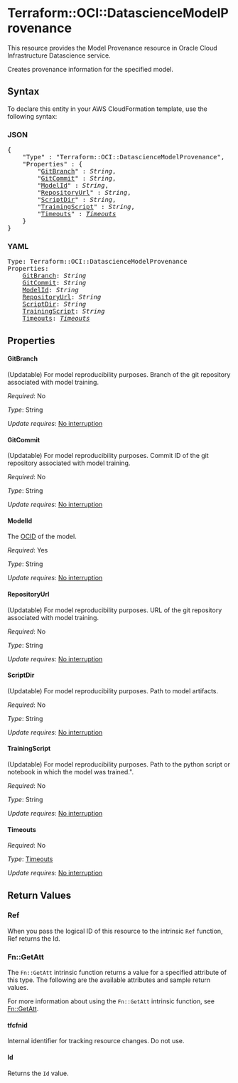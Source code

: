 # Terraform::OCI::DatascienceModelProvenance

This resource provides the Model Provenance resource in Oracle Cloud Infrastructure Datascience service.

Creates provenance information for the specified model.

## Syntax

To declare this entity in your AWS CloudFormation template, use the following syntax:

### JSON

<pre>
{
    "Type" : "Terraform::OCI::DatascienceModelProvenance",
    "Properties" : {
        "<a href="#gitbranch" title="GitBranch">GitBranch</a>" : <i>String</i>,
        "<a href="#gitcommit" title="GitCommit">GitCommit</a>" : <i>String</i>,
        "<a href="#modelid" title="ModelId">ModelId</a>" : <i>String</i>,
        "<a href="#repositoryurl" title="RepositoryUrl">RepositoryUrl</a>" : <i>String</i>,
        "<a href="#scriptdir" title="ScriptDir">ScriptDir</a>" : <i>String</i>,
        "<a href="#trainingscript" title="TrainingScript">TrainingScript</a>" : <i>String</i>,
        "<a href="#timeouts" title="Timeouts">Timeouts</a>" : <i><a href="timeouts.md">Timeouts</a></i>
    }
}
</pre>

### YAML

<pre>
Type: Terraform::OCI::DatascienceModelProvenance
Properties:
    <a href="#gitbranch" title="GitBranch">GitBranch</a>: <i>String</i>
    <a href="#gitcommit" title="GitCommit">GitCommit</a>: <i>String</i>
    <a href="#modelid" title="ModelId">ModelId</a>: <i>String</i>
    <a href="#repositoryurl" title="RepositoryUrl">RepositoryUrl</a>: <i>String</i>
    <a href="#scriptdir" title="ScriptDir">ScriptDir</a>: <i>String</i>
    <a href="#trainingscript" title="TrainingScript">TrainingScript</a>: <i>String</i>
    <a href="#timeouts" title="Timeouts">Timeouts</a>: <i><a href="timeouts.md">Timeouts</a></i>
</pre>

## Properties

#### GitBranch

(Updatable) For model reproducibility purposes. Branch of the git repository associated with model training.

_Required_: No

_Type_: String

_Update requires_: [No interruption](https://docs.aws.amazon.com/AWSCloudFormation/latest/UserGuide/using-cfn-updating-stacks-update-behaviors.html#update-no-interrupt)

#### GitCommit

(Updatable) For model reproducibility purposes. Commit ID of the git repository associated with model training.

_Required_: No

_Type_: String

_Update requires_: [No interruption](https://docs.aws.amazon.com/AWSCloudFormation/latest/UserGuide/using-cfn-updating-stacks-update-behaviors.html#update-no-interrupt)

#### ModelId

The [OCID](https://docs.cloud.oracle.com/iaas/Content/API/Concepts/identifiers.htm) of the model.

_Required_: Yes

_Type_: String

_Update requires_: [No interruption](https://docs.aws.amazon.com/AWSCloudFormation/latest/UserGuide/using-cfn-updating-stacks-update-behaviors.html#update-no-interrupt)

#### RepositoryUrl

(Updatable) For model reproducibility purposes. URL of the git repository associated with model training.

_Required_: No

_Type_: String

_Update requires_: [No interruption](https://docs.aws.amazon.com/AWSCloudFormation/latest/UserGuide/using-cfn-updating-stacks-update-behaviors.html#update-no-interrupt)

#### ScriptDir

(Updatable) For model reproducibility purposes. Path to model artifacts.

_Required_: No

_Type_: String

_Update requires_: [No interruption](https://docs.aws.amazon.com/AWSCloudFormation/latest/UserGuide/using-cfn-updating-stacks-update-behaviors.html#update-no-interrupt)

#### TrainingScript

(Updatable) For model reproducibility purposes. Path to the python script or notebook in which the model was trained.".

_Required_: No

_Type_: String

_Update requires_: [No interruption](https://docs.aws.amazon.com/AWSCloudFormation/latest/UserGuide/using-cfn-updating-stacks-update-behaviors.html#update-no-interrupt)

#### Timeouts

_Required_: No

_Type_: <a href="timeouts.md">Timeouts</a>

_Update requires_: [No interruption](https://docs.aws.amazon.com/AWSCloudFormation/latest/UserGuide/using-cfn-updating-stacks-update-behaviors.html#update-no-interrupt)

## Return Values

### Ref

When you pass the logical ID of this resource to the intrinsic `Ref` function, Ref returns the Id.

### Fn::GetAtt

The `Fn::GetAtt` intrinsic function returns a value for a specified attribute of this type. The following are the available attributes and sample return values.

For more information about using the `Fn::GetAtt` intrinsic function, see [Fn::GetAtt](https://docs.aws.amazon.com/AWSCloudFormation/latest/UserGuide/intrinsic-function-reference-getatt.html).

#### tfcfnid

Internal identifier for tracking resource changes. Do not use.

#### Id

Returns the <code>Id</code> value.

